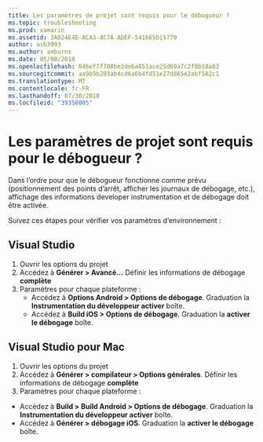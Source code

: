 ```yaml
---
title: Les paramètres de projet sont requis pour le débogueur ?
ms.topic: troubleshooting
ms.prod: xamarin
ms.assetid: 3A024E4E-ACA3-4C7A-ADEF-541665D15779
author: asb3993
ms.author: amburns
ms.date: 05/08/2018
ms.openlocfilehash: 646ef7f708be2de6a851ace25d69a7c2f0b18a83
ms.sourcegitcommit: aa9b9b203ab4cd6a6b4fd51e27d865e2abf582c1
ms.translationtype: MT
ms.contentlocale: fr-FR
ms.lasthandoff: 07/30/2018
ms.locfileid: "39350805"
---
```

# <a name="what-project-settings-are-required-for-the-debugger"></a>Les paramètres de projet sont requis pour le débogueur ?

Dans l’ordre pour que le débogueur fonctionne comme prévu (positionnement des points d’arrêt, afficher les journaux de débogage, etc.), affichage des informations developer instrumentation et de débogage doit être activée.

Suivez ces étapes pour vérifier vos paramètres d’environnement :

## <a name="visual-studio"></a>Visual Studio
1. Ouvrir les options du projet
2. Accédez à **Générer > Avancé...** Définir les informations de débogage **complète**
3. Paramètres pour chaque plateforme :
   - Accédez à **Options Android > Options de débogage**. Graduation la **Instrumentation du développeur activer** boîte.
   - Accédez à **Build iOS > Options de débogage**. Graduation la **activer le débogage** boîte.

## <a name="visual-studio-for-mac"></a>Visual Studio pour Mac
1. Ouvrir les options du projet
2. Accédez à **Générer > compilateur > Options générales**. Définir les informations de débogage **complète**
3. Paramètres pour chaque plateforme :
  - Accédez à **Build > Build Android > Options de débogage**. Graduation la **Instrumentation du développeur activer** boîte.
  - Accédez à **Générer > débogage iOS**. Graduation la **activer le débogage** boîte.

